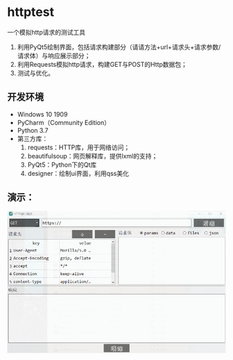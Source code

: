 # httptest
一个模拟http请求的测试工具  
1. 利用PyQt5绘制界面，包括请求构建部分（请请方法+url+请求头+请求参数/请求体）与响应展示部分；
2. 利用Requests模拟http请求，构建GET与POST的Http数据包；
3. 测试与优化。

## 开发环境
- Windows 10 1909
- PyCharm（Community Edition）
- Python 3.7
- 第三方库：
    1. requests：HTTP库，用于网络访问；
    2. beautifulsoup：网页解释库，提供lxml的支持；
    3. PyQt5：Python下的Qt库
    4. designer：绘制ui界面，利用qss美化

## 演示：

![image](https://github.com/lincode7/httptest/blob/3d8b418f95ff24ce2a49314c11ec138eadf8b569/test/GIF%202021-03-12%2010-25-06.gif)
